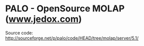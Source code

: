 PALO - OpenSource MOLAP (www.jedox.com)
====

Source code: http://sourceforge.net/p/palo/code/HEAD/tree/molap/server/5.1/
